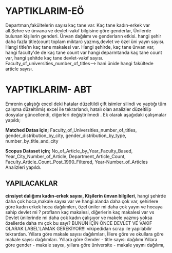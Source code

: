 # YAPTIKLARIM-EÖ

Departman,fakültelerin sayısı kaç tane var. Kaç tane kadın-erkek var all.Şehre ve ünvana ve devlet-vakıf bilgisine göre genderlar, Ünilerde bulunan kişilerin genderi. Ünvan dağılımı ve genderların etkisi. hangi şehir daha fazla title(count toplam miktarı) yazmış,devlet ve özel üni yayın sayısı. Hangi title'ın kaç tane makalesi var. Hangi şehirde, kaç tane ünvan var, hangi faculty'de de kaç tane count var hangi deparmtanda kaç tane count  var, hangi şehitde kaç tane devlet-vakıf sayısı. Faculty_of_universities_number_of_titles--> hani ünide hangi fakültede article sayısı.



# YAPTIKLARIM- ABT
Emrenin çalıştığı excel deki hatalar düzeltildi çift isimler silindi ve yaptığı tüm çalışma düzeltilmiş excel ile tekrarlandı, hatalı olan analizler düzeltilip dosyalar güncellendi, diğerleri değiştirilmedi
. Ek olarak aşağıdaki çalışmalar yapıldı;

**Matched Datas için;**
Faculty_of_Universities_number_of_titles, gender_distribution_by_city, gender_distribution_by_type, number_by_title_and_city

**Scopus Dataset için;**
No_of_Article_by_Year_Faculty_Based, Year_City_Number_of_Article, Department_Article_Count, Faculty_Article_Count_Post_1990_Filtered, Year-Number_of_Articles Analizleri yapıldı.




## YAPILACAKLAR

**cinsiyet dalığımı kadın-erkek sayısı, Kişilerin ünvan bilgileri**, hangi şehirde daha çok hoca,makale sayısı var ve hangi alanda daha çok var, şehirlere göre kadın erkek hoca dağılımlerı, özel üniler mi daha çok yayın ve hocaya sahip devlet mi ? 
profların kaç makalesi, diğerlerin kaç makalesi var vs 
Devlet ünilerinde mi daha çok kadın çalışıyor ve makele yazmış yoksa özellerde daha mı çok bu sayı? BUNUN İÇİN ÖNCE DEVLET VE VAKIF OLARAK LABEL'LAMAK GEREKİYOR!!! vikipedidan scrap ile yapılabilir tekrardan.
Yıllara göre makale sayısı dağılımları, 
İllere göre ve okullara göre makale sayısı dağılımları.
Yıllara göre Gender - title sayısı dağılımı
Yıllara göre gender - makale sayısı, 
yıllara göre üniversite - makale yayını dağılımı,
